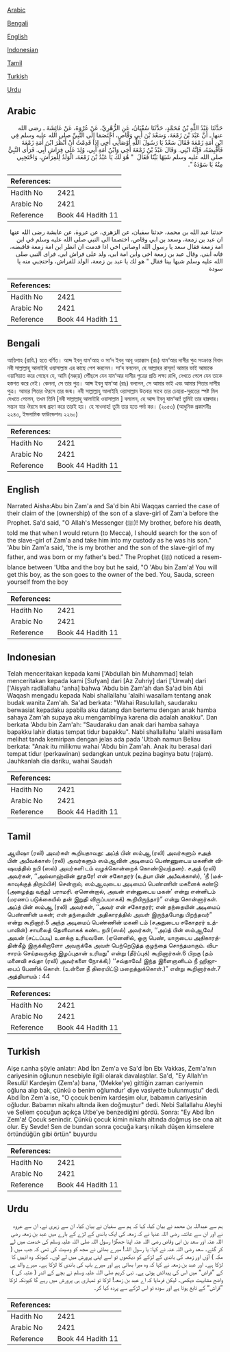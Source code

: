 [Arabic](#arabic)

[Bengali](#bengali)

[English](#english)

[Indonesian](#indonesian)

[Tamil](#tamil)

[Turkish](#turkish)

[Urdu](#urdu)

## Arabic


<div dir="rtl" lang="ar" style={{fontSize:'larger',backgroundColor:'#f8f9fa',padding:20}}>
حَدَّثَنَا عَبْدُ اللَّهِ بْنُ مُحَمَّدٍ، حَدَّثَنَا سُفْيَانُ، عَنِ الزُّهْرِيِّ، عَنْ عُرْوَةَ، عَنْ عَائِشَةَ ـ رضى الله عنها ـ أَنَّ عَبْدَ بْنَ زَمْعَةَ، وَسَعْدَ بْنَ أَبِي وَقَّاصٍ، اخْتَصَمَا إِلَى النَّبِيِّ صلى الله عليه وسلم فِي ابْنِ أَمَةِ زَمْعَةَ فَقَالَ سَعْدٌ يَا رَسُولَ اللَّهِ أَوْصَانِي أَخِي إِذَا قَدِمْتُ أَنْ أَنْظُرَ ابْنَ أَمَةِ زَمْعَةَ فَأَقْبِضَهُ، فَإِنَّهُ ابْنِي‏.‏ وَقَالَ عَبْدُ بْنُ زَمْعَةَ أَخِي وَابْنُ أَمَةِ أَبِي، وُلِدَ عَلَى فِرَاشِ أَبِي‏.‏ فَرَأَى النَّبِيُّ صلى الله عليه وسلم شَبَهًا بَيِّنًا فَقَالَ ‏ "‏ هُوَ لَكَ يَا عَبْدُ بْنَ زَمْعَةَ، الْوَلَدُ لِلْفِرَاشِ، وَاحْتَجِبِي مِنْهُ يَا سَوْدَةُ ‏"‏‏.‏
</div>
<div style={{backgroundColor:'#f8f9fa',padding:20, marginBottom: 10}}><table> <thead> <tr> <th>References:</th> <th></th> </tr> </thead> <tbody><tr><td>Hadith No</td><td>2421</td></tr><tr><td>Arabic No</td><td>2421</td></tr><tr><td>Reference</td><td>Book 44 Hadith 11</td></tr></tbody></table></div>


<div dir="rtl" lang="ar" style={{fontSize:'larger',backgroundColor:'#f8f9fa',padding:20}}>
حدثنا عبد الله بن محمد، حدثنا سفيان، عن الزهري، عن عروة، عن عايشة رضى الله عنها ان عبد بن زمعة، وسعد بن ابي وقاص، اختصما الى النبي صلى الله عليه وسلم في ابن امة زمعة فقال سعد يا رسول الله اوصاني اخي اذا قدمت ان انظر ابن امة زمعة فاقبضه، فانه ابني. وقال عبد بن زمعة اخي وابن امة ابي، ولد على فراش ابي. فراى النبي صلى الله عليه وسلم شبها بينا فقال " هو لك يا عبد بن زمعة، الولد للفراش، واحتجبي منه يا سودة
</div>
<div style={{backgroundColor:'#f8f9fa',padding:20, marginBottom: 10}}><table> <thead> <tr> <th>References:</th> <th></th> </tr> </thead> <tbody><tr><td>Hadith No</td><td>2421</td></tr><tr><td>Arabic No</td><td>2421</td></tr><tr><td>Reference</td><td>Book 44 Hadith 11</td></tr></tbody></table></div>

## Bengali


<div dir="ltr" lang="bn" style={{fontSize:'larger',backgroundColor:'#f8f9fa',padding:20}}>
আয়িশাহ (রাযি.) হতে বর্ণিত। আব্দ ইবনু যাম‘আহ ও সা‘দ ইবনু আবূ ওয়াক্কাস (রাঃ) যাম‘আর দাসীর পুত্র সংক্রান্ত বিবাদ নবী সাল্লাল্লাহু আলাইহি ওয়াসাল্লাম এর কাছে পেশ করলেন। সা‘দ বললেন, হে আল্লাহর রাসূল! আমার ভাই আমাকে ওয়াসিয়াত করে গেছেন যে, আমি (মক্কা্য়) পৌঁছলে যেন যাম‘আর দাসীর পুত্রের প্রতি লক্ষ্য রাখি, দেখতে পেলে যেন তাকে হস্তগত করে নেই। কেননা, সে তার পুত্র। আব্দ ইবনু যাম‘আ (রাঃ) বললেন, সে আমার ভাই এবং আমার পিতার দাসীর পুত্র। আমার পিতার ঔরসে তার জন্ম। নবী সাল্লাল্লাহু আলাইহি ওয়াসাল্লাম উতবার সাথে তার চেহারা-সুরতের স্পষ্ট মিল দেখতে পেলেন, তখন তিনি [নবী সাল্লাল্লাহু আলাইহি ওয়াসাল্লাম ] বললেন, হে আব্দ ইবনু যাম‘আ! তুমিই তার হাক্বদার। সন্তান যার ঔরসে জন্ম গ্রহণ করে তারই হয়। হে সাওদাহ! তুমি তার হতে পর্দা কর। (২০৫৩) (আধুনিক প্রকাশনীঃ ২২৪৩, ইসলামিক ফাউন্ডেশনঃ ২২৬০)
</div>
<div style={{backgroundColor:'#f8f9fa',padding:20, marginBottom: 10}}><table> <thead> <tr> <th>References:</th> <th></th> </tr> </thead> <tbody><tr><td>Hadith No</td><td>2421</td></tr><tr><td>Arabic No</td><td>2421</td></tr><tr><td>Reference</td><td>Book 44 Hadith 11</td></tr></tbody></table></div>

## English


<div dir="ltr" lang="en" style={{fontSize:'larger',backgroundColor:'#f8f9fa',padding:20}}>
Narrated Aisha:Abu bin Zam'a and Sa'd bin Abi Waqqas carried the case of their claim of the (ownership) of the son of a slave-girl of Zam'a before the Prophet. Sa'd said, "O Allah's Messenger (ﷺ)! My brother, before his death, told me that when I would return (to Mecca), I should search for the son of the slave-girl of Zam'a and take him into my custody as he was his son." 'Abu bin Zam'a said, 'the is my brother and the son of the slave-girl of my father, and was born or my father's bed." The Prophet (ﷺ) noticed a resemblance between 'Utba and the boy but he said, "O 'Abu bin Zam'a! You will get this boy, as the son goes to the owner of the bed. You, Sauda, screen yourself from the boy
</div>
<div style={{backgroundColor:'#f8f9fa',padding:20, marginBottom: 10}}><table> <thead> <tr> <th>References:</th> <th></th> </tr> </thead> <tbody><tr><td>Hadith No</td><td>2421</td></tr><tr><td>Arabic No</td><td>2421</td></tr><tr><td>Reference</td><td>Book 44 Hadith 11</td></tr></tbody></table></div>

## Indonesian


<div dir="ltr" lang="id" style={{fontSize:'larger',backgroundColor:'#f8f9fa',padding:20}}>
Telah menceritakan kepada kami ['Abdullah bin Muhammad] telah menceritakan kepada kami [Sufyan] dari [Az Zuhriy] dari ['Urwah] dari ['Aisyah radliallahu 'anha] bahwa 'Abdu bin Zam'ah dan Sa'ad bin Abi Waqash mengadu kepada Nabi shallallahu 'alaihi wasallam tentang anak budak wanita Zam'ah. Sa'ad berkata: "Wahai Rasulullah, saudaraku berwasiat kepadaku apabila aku datang dan bertemu dengan anak hamba sahaya Zam'ah supaya aku mengambilnya karena dia adalah anakku". Dan berkata 'Abdu bin Zam'ah: "Saudaraku dan anak dari hamba sahaya bapakku lahir diatas tempat tidur bapakku". Nabi shallallahu 'alaihi wasallam melihat tanda kemiripan dengan jelas ada pada 'Utbah namun Beliau berkata: "Anak itu milikmu wahai 'Abdu bin Zam'ah. Anak itu berasal dari tempat tidur (perkawinan) sedangkan untuk pezina baginya batu (rajam). Jauhkanlah dia dariku, wahai Saudah
</div>
<div style={{backgroundColor:'#f8f9fa',padding:20, marginBottom: 10}}><table> <thead> <tr> <th>References:</th> <th></th> </tr> </thead> <tbody><tr><td>Hadith No</td><td>2421</td></tr><tr><td>Arabic No</td><td>2421</td></tr><tr><td>Reference</td><td>Book 44 Hadith 11</td></tr></tbody></table></div>

## Tamil


<div dir="ltr" lang="ta" style={{fontSize:'larger',backgroundColor:'#f8f9fa',padding:20}}>
ஆயிஷா (ரலி) அவர்கள் கூறியதாவது: அப்த் பின் ஸம்ஆ (ரலி) அவர்களும் சஅத் பின் அபீவக்காஸ் (ரலி) அவர்களும் ஸம்ஆவின் அடிமைப் பெண்ணுடைய மகனின் விஷயத்தில் நபி (ஸல்) அவர்களி டம் வழக்கொன்றைக் கொண்டுவந்தனர். சஅத் (ரலி) அவர்கள், ‘‘அல்லாஹ்வின் தூதரே! என் சகோதரர் (உத்பா பின் அபீவக்காஸ்), ‘நீ (மக்காவுக்குத் திரும்பிச்) சென்றால், ஸம்ஆவுடைய அடிமைப் பெண்ணின் மகனைக் கண்டு (அழைத்து வந்து) பராமரி. ஏனென்றால், அவன் என்னுடைய மகன்’ என்று என்னிடம் (மரணப் படுக்கையில் தன் இறுதி விருப்பமாகக்) கூறியிருந்தார்” என்று சொன்னார்கள். அப்த் பின் ஸம்ஆ (ரலி) அவர்கள், ‘‘அவர் என் சகோதரர்; என் தந்தையின் அடிமைப் பெண்ணின் மகன்; என் தந்தையின் அதிகாரத்தில் அவள் இருந்தபோது பிறந்தவர்” என்று கூறினார்.5 அந்த அடிமைப் பெண்ணின் மகனி டம் (சஅதுடைய சகோதரர் உத்பாவின்) சாயலைத் தெளிவாகக் கண்ட நபி (ஸல்) அவர்கள், ‘‘அப்த் பின் ஸம்ஆவே! அவன் (சட்டப்படி) உனக்கு உரியவனே. (ஏனெனில், ஒரு பெண், யாருடைய அதிகாரத்தின்கீழ் இருக்கிறாளோ அவருக்கே அவள் பெற்றெடுத்த குழந்தை சொந்தமாகும். விபசாரம் செய்தவருக்கு இழப்புதான் உரியது” என்று (தீர்ப்புக்) கூறினார்கள்.6 பிறகு (தம் மனைவி சவ்தா (ரலி) அவர்களை நோக்கி,) ‘‘சவ்தாவே! இந்த இளைஞனிடம் நீ ஹிஜாபைப் பேணிக் கொள். (உன்னை நீ திரையிட்டு மறைத்துக்கொள்.)” என்று கூறினார்கள்.7 அத்தியாயம் : 44
</div>
<div style={{backgroundColor:'#f8f9fa',padding:20, marginBottom: 10}}><table> <thead> <tr> <th>References:</th> <th></th> </tr> </thead> <tbody><tr><td>Hadith No</td><td>2421</td></tr><tr><td>Arabic No</td><td>2421</td></tr><tr><td>Reference</td><td>Book 44 Hadith 11</td></tr></tbody></table></div>

## Turkish


<div dir="ltr" lang="tr" style={{fontSize:'larger',backgroundColor:'#f8f9fa',padding:20}}>
Aişe r.anha şöyle anlatır: Abd İbn Zem'a ve Sa'd İbn Ebı Vakkas, Zem'a'nın cariyesinin oğlunun nesebiyle ilgili olarak davalaştılar. Sa'd, "Ey Allah'ın Resulü! Kardeşim (Zem'a) bana, '(Mekke'ye) gittiğin zaman cariyemin oğluna alıp bak, çünkü o benim oğlumdur' diye vasiyette bulunmuştu" dedi. Abd İbn Zem'a ise, "O çocuk benim kardeşim olur, babamın cariyesinin oğludur. Babamın nikahı altında iken doğmuştur" dedi. Nebi Sallallahu Aleyhi ve Sellem çocuğun açıkça Utbe'ye benzediğini gördü. Sonra: "Ey Abd İbn Zem'a! Çocuk senindir. Çünkü çocuk kimin nikahı altında doğmuş ise ona ait olur. Ey Sevde! Sen de bundan sonra çocuğa karşı nikah düşen kimselere örtündüğün gibi örtün" buyurdu
</div>
<div style={{backgroundColor:'#f8f9fa',padding:20, marginBottom: 10}}><table> <thead> <tr> <th>References:</th> <th></th> </tr> </thead> <tbody><tr><td>Hadith No</td><td>2421</td></tr><tr><td>Arabic No</td><td>2421</td></tr><tr><td>Reference</td><td>Book 44 Hadith 11</td></tr></tbody></table></div>

## Urdu


<div dir="rtl" lang="ur" style={{fontSize:'larger',backgroundColor:'#f8f9fa',padding:20}}>
ہم سے عبداللہ بن محمد نے بیان کیا، کہا کہ ہم سے سفیان نے بیان کیا، ان سے زہری نے، ان سے عروہ نے اور ان سے عائشہ رضی اللہ عنہا نے کہ زمعہ کی ایک باندی کے لڑے کے بارے میں عبد بن زمعہ رضی اللہ عنہ اور سعد بن ابی وقاص رضی اللہ عنہ اپنا جھگڑا رسول اللہ صلی اللہ علیہ وسلم کی خدمت میں لے کر گئے۔ سعد رضی اللہ عنہ نے کہا: یا رسول اللہ! میرے بھائی نے مجھ کو وصیت کی تھی کہ جب میں ( مکہ ) آؤں اور زمعہ کی باندی کے لڑکے کو دیکھوں تو اسے اپنی پرورش میں لے لوں۔ کیونکہ وہ انہیں کا لڑکا ہے۔ اور عبد بن زمعہ نے کہا کہ وہ میرا بھائی ہے اور میرے باپ کی باندی کا لڑکا ہے۔ میرے والد ہی کے ”فراش“ میں اس کی پیدائش ہوئی ہے۔ نبی کریم صلی اللہ علیہ وسلم نے بچے کے اندر ( عتبہ کی ) واضح مشابہت دیکھی۔ لیکن فرمایا کہ اے عبد بن زمعہ! لڑکا تو تمہاری ہی پرورش میں رہے گا کیونکہ لڑکا ”فراش“ کے تابع ہوتا ہے اور سودہ تو اس لڑکے سے پردہ کیا کر۔
</div>
<div style={{backgroundColor:'#f8f9fa',padding:20, marginBottom: 10}}><table> <thead> <tr> <th>References:</th> <th></th> </tr> </thead> <tbody><tr><td>Hadith No</td><td>2421</td></tr><tr><td>Arabic No</td><td>2421</td></tr><tr><td>Reference</td><td>Book 44 Hadith 11</td></tr></tbody></table></div>